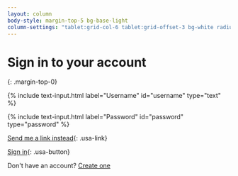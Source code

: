 ```yaml
---
layout: column
body-style: margin-top-5 bg-base-light
column-settings: "tablet:grid-col-6 tablet:grid-offset-3 bg-white radius-lg padding-5 shadow-2"
---
```


# Sign in to your account
{: .margin-top-0}

{% include text-input.html label="Username" id="username" type="text" %}

{% include text-input.html label="Password" id="password" type="password" %}

[Send me a link instead](#){: .usa-link}

[Sign in](home.md){: .usa-button}

Don't have an account? [Create one](#)